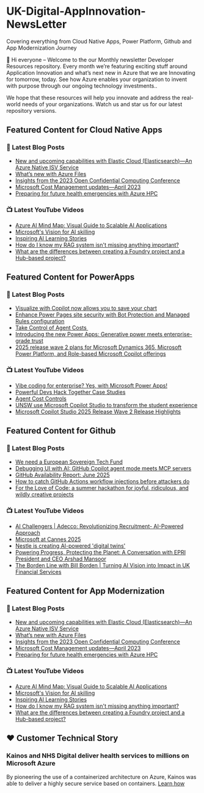 # UK-Digital-AppInnovation-NewsLetter

Covering everything from Cloud Native Apps, Power Platform, Github and App Modernization Journey

👋 Hi everyone – Welcome to the our Monthly newsletter Developer Resources repository. Every month we’re featuring exciting stuff around Application Innovation and what’s next new in Azure that we are Innovating for tomorrow, today. See how Azure enables your organization to invent with purpose through our ongoing technology investments..


We hope that these resources will help you innovate and address the real-world needs of your organizations. Watch us and star us for our latest repository versions.

## Featured Content for Cloud Native Apps


### 📝 Latest Blog Posts

    
<!-- BLOGCNA:START -->
- [New and upcoming capabilities with Elastic Cloud (Elasticsearch)—An Azure Native ISV Service](https://azure.microsoft.com/blog/new-and-upcoming-capabilities-with-elastic-cloud-elasticsearch-an-azure-native-isv-service/)
- [What’s new with Azure Files](https://azure.microsoft.com/blog/what-s-new-with-azure-files/)
- [Insights from the 2023 Open Confidential Computing Conference](https://azure.microsoft.com/blog/insights-from-the-2023-open-confidential-computing-conference/)
- [Microsoft Cost Management updates—April 2023](https://azure.microsoft.com/blog/microsoft-cost-management-updates-april-2023/)
- [Preparing for future health emergencies with Azure HPC ](https://azure.microsoft.com/blog/preparing-for-future-health-emergencies-with-azure-hpc/)
<!-- BLOGCNA:END -->

### 📺 Latest YouTube Videos

 
<!-- YOUTUBECNA:START -->
- [Azure AI Mind Map: Visual Guide to Scalable AI Applications](https://www.youtube.com/watch?v=gf2xfNT7Mqw)
- [Microsoft&#39;s Vision for AI skilling](https://www.youtube.com/watch?v=ifTmG3IN9d8)
- [Inspiring AI Learning Stories](https://www.youtube.com/watch?v=3ogj4cofzqI)
- [How do I know my RAG system isn&#39;t missing anything important?](https://www.youtube.com/shorts/oTUU5OD7fgQ)
- [What are the differences between creating a Foundry project and a Hub-based project?](https://www.youtube.com/shorts/v12ak14OUQ4)
<!-- YOUTUBECNA:END -->

##  Featured Content for PowerApps
### 📝 Latest Blog Posts
<!-- BLOGPOWER:START -->
- [Visualize with Copilot now allows you to save your chart](https://www.microsoft.com/en-us/power-platform/blog/power-apps/visualize-with-copilot-now-allows-you-to-save-your-chart/)
- [Enhance Power Pages site security with Bot Protection and Managed Rules configuration](https://www.microsoft.com/en-us/power-platform/blog/power-pages/enhance-power-pages-site-security-with-bot-protection-and-managed-rules-configuration/)
- [Take Control of Agent Costs ](https://www.microsoft.com/en-us/power-platform/blog/2025/07/21/agent-costs-controls/)
- [Introducing the new Power Apps: Generative power meets enterprise-grade trust](https://www.microsoft.com/en-us/power-platform/blog/power-apps/introducing-the-new-power-apps-generative-power-meets-enterprise-grade-trust/)
- [2025 release wave 2 plans for Microsoft Dynamics 365, Microsoft Power Platform, and Role-based Microsoft Copilot offerings](https://www.microsoft.com/en-us/dynamics-365/blog/business-leader/2025/07/16/2025-release-wave-2-plans-for-microsoft-dynamics-365-microsoft-power-platform-and-role-based-microsoft-copilot-offerings/)
<!-- BLOGPOWER:END -->
 ### 📺 Latest YouTube Videos
    
<!-- YOUTUBEPOWER:START -->
- [Vibe coding for enterprise? Yes, with Microsoft Power Apps!](https://www.youtube.com/watch?v=nvg9i0REcbk)
- [Powerful Devs Hack Together Case Studies](https://www.youtube.com/shorts/jJRYE8fEPVY)
- [Agent Cost Controls](https://www.youtube.com/watch?v=W9WkVGmmMjM)
- [UNSW use Microsoft Copilot Studio to transform the student experience](https://www.youtube.com/watch?v=yPU8PTXgKBk)
- [Microsoft Copilot Studio 2025 Release Wave 2 Release Highlights](https://www.youtube.com/watch?v=8_Lws2rbIxI)
<!-- YOUTUBEPOWER:END -->

##  Featured Content for Github
### 📝 Latest Blog Posts
<!-- BLOGGITHUB:START -->
- [We need a European Sovereign Tech Fund](https://github.blog/open-source/maintainers/we-need-a-european-sovereign-tech-fund/)
- [Debugging UI with AI: GitHub Copilot agent mode meets MCP servers](https://github.blog/ai-and-ml/github-copilot/debugging-ui-with-ai-github-copilot-agent-mode-meets-mcp-servers/)
- [GitHub Availability Report: June 2025](https://github.blog/news-insights/company-news/github-availability-report-june-2025/)
- [How to catch GitHub Actions workflow injections before attackers do](https://github.blog/security/vulnerability-research/how-to-catch-github-actions-workflow-injections-before-attackers-do/)
- [For the Love of Code: a summer hackathon for joyful, ridiculous, and wildly creative projects](https://github.blog/open-source/for-the-love-of-code-2025/)
<!-- BLOGGITHUB:END -->
### 📺 Latest YouTube Videos
<!-- YOUTUBEGITHUB:START -->
- [AI Challengers | Adecco: Revolutionizing Recruitment- AI-Powered Approach](https://www.youtube.com/watch?v=5N3FR8lzC3Q)
- [Microsoft at Cannes 2025](https://www.youtube.com/watch?v=6d5a1mc1N_E)
- [Nestle is creating AI-powered &#39;digital twins&#39;](https://www.youtube.com/watch?v=FO9fcsti9Vs)
- [Powering Progress, Protecting the Planet: A Conversation with EPRI President and CEO Arshad Mansoor](https://www.youtube.com/watch?v=janSWREvB3U)
- [The Borden Line with Bill Borden | Turning AI Vision into Impact in UK Financial Services](https://www.youtube.com/watch?v=mQ9iaTar9ew)
<!-- YOUTUBEGITHUB:END -->
##  Featured Content for App Modernization
### 📝 Latest Blog Posts
<!-- BLOGAPPMOD:START -->
- [New and upcoming capabilities with Elastic Cloud (Elasticsearch)—An Azure Native ISV Service](https://azure.microsoft.com/blog/new-and-upcoming-capabilities-with-elastic-cloud-elasticsearch-an-azure-native-isv-service/)
- [What’s new with Azure Files](https://azure.microsoft.com/blog/what-s-new-with-azure-files/)
- [Insights from the 2023 Open Confidential Computing Conference](https://azure.microsoft.com/blog/insights-from-the-2023-open-confidential-computing-conference/)
- [Microsoft Cost Management updates—April 2023](https://azure.microsoft.com/blog/microsoft-cost-management-updates-april-2023/)
- [Preparing for future health emergencies with Azure HPC ](https://azure.microsoft.com/blog/preparing-for-future-health-emergencies-with-azure-hpc/)
<!-- BLOGAPPMOD:END -->
### 📺 Latest YouTube Videos
<!-- YOUTUBEAPPMOD:START -->
- [Azure AI Mind Map: Visual Guide to Scalable AI Applications](https://www.youtube.com/watch?v=gf2xfNT7Mqw)
- [Microsoft&#39;s Vision for AI skilling](https://www.youtube.com/watch?v=ifTmG3IN9d8)
- [Inspiring AI Learning Stories](https://www.youtube.com/watch?v=3ogj4cofzqI)
- [How do I know my RAG system isn&#39;t missing anything important?](https://www.youtube.com/shorts/oTUU5OD7fgQ)
- [What are the differences between creating a Foundry project and a Hub-based project?](https://www.youtube.com/shorts/v12ak14OUQ4)
<!-- YOUTUBEAPPMOD:END -->


## ♥️ Customer Technical Story 

### Kainos and NHS Digital deliver health services to millions on Microsoft Azure

By pioneering the use of a containerized architecture on Azure, Kainos was able to deliver a highly secure service based on containers. [Learn how](https://customers.microsoft.com/en-us/story/1368348549535774520-kainos-and-nhs-digital-deliver-health-services-to-millions-on-microsoft-azure)

